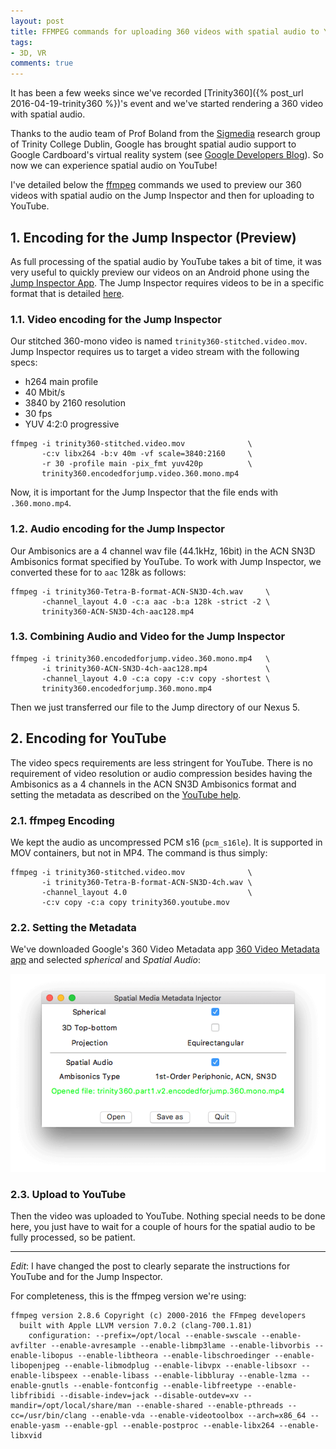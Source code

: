 ```yaml
---
layout: post
title: FFMPEG commands for uploading 360 videos with spatial audio to YouTube
tags:
- 3D, VR
comments: true
---
```


It has been a few weeks since we've recorded [Trinity360]({% post_url
2016-04-19-trinity360 %})'s event and we've started rendering a 360
video with spatial audio.

Thanks to the audio team of Prof Boland from the
[Sigmedia](http://sigmedia.tv) research group of Trinity College
Dublin, Google has brought spatial audio support to Google Cardboard's
virtual reality system (see [Google Developers
Blog](http://goo.gl/UMShaX)). So now we can experience spatial audio
on YouTube!

I've detailed below the [ffmpeg](https://ffmpeg.org/) commands we used
to preview our 360 videos with spatial audio on the Jump Inspector and
then for uploading to YouTube.

## 1. Encoding for the Jump Inspector (Preview)

As full processing of the spatial audio by YouTube takes a bit of
 time, it was very useful to quickly preview our videos on an Android
 phone using the [Jump Inspector
 App](https://support.google.com/jump/answer/6382788?hl=en). The Jump
 Inspector requires videos to be in a specific format that is detailed
 [here](https://support.google.com/jump/answer/6395819).

### 1.1. Video encoding for the Jump Inspector

Our stitched 360-mono video is named
`trinity360-stitched.video.mov`. Jump Inspector requires us to target
a video stream with the following specs:

* h264 main profile
* 40 Mbit/s
* 3840 by 2160 resolution
* 30 fps
* YUV 4:2:0 progressive

```
ffmpeg -i trinity360-stitched.video.mov              \
       -c:v libx264 -b:v 40m -vf scale=3840:2160     \
       -r 30 -profile main -pix_fmt yuv420p          \
       trinity360.encodedforjump.video.360.mono.mp4
```

Now, it is important for the Jump Inspector that the file ends with
`.360.mono.mp4`.


### 1.2. Audio encoding for the Jump Inspector

Our Ambisonics are a 4 channel wav file (44.1kHz, 16bit) in the ACN
SN3D Ambisonics format specified by YouTube. To work with Jump
Inspector, we converted these for to `aac` 128k as follows:

```
ffmpeg -i trinity360-Tetra-B-format-ACN-SN3D-4ch.wav     \
       -channel_layout 4.0 -c:a aac -b:a 128k -strict -2 \
       trinity360-ACN-SN3D-4ch-aac128.mp4
```

### 1.3. Combining Audio and Video for the Jump Inspector

```
ffmpeg -i trinity360.encodedforjump.video.360.mono.mp4   \
       -i trinity360-ACN-SN3D-4ch-aac128.mp4             \
       -channel_layout 4.0 -c:a copy -c:v copy -shortest \
       trinity360.encodedforjump.360.mono.mp4
```

Then we just transferred our file to the Jump directory of our Nexus 5.

## 2. Encoding for YouTube

The video specs requirements are less stringent for YouTube. There is
no requirement of video resolution or audio compression besides having
the Ambisonics as a 4 channels in the ACN SN3D Ambisonics format and
setting the metadata as described on the [YouTube
help]( https://support.google.com/youtube/answer/6395969).

### 2.1. ffmpeg Encoding

We kept the audio as uncompressed PCM s16 (`pcm_s16le`). It is
supported in MOV containers, but not in MP4. The command is thus
simply:

```
ffmpeg -i trinity360-stitched.video.mov              \
       -i trinity360-Tetra-B-format-ACN-SN3D-4ch.wav \
       -channel_layout 4.0                           \
       -c:v copy -c:a copy trinity360.youtube.mov
```

### 2.2. Setting the Metadata

We've downloaded Google's 360 Video Metadata app [360 Video Metadata
app](https://github.com/google/spatial-media/releases) and selected
*spherical* and *Spatial Audio*:

![My helpful screenshot](/images/spatial-media-metadata-injector.png)

### 2.3. Upload to YouTube

Then the video was uploaded to YouTube. Nothing special needs to be done here, you just have to wait for a couple of hours for the spatial audio to be fully processed, so be patient.

----

*Edit*: I have changed the post to clearly separate the instructions for YouTube and for the Jump Inspector.


For completeness, this is the ffmpeg version we're using:

```
ffmpeg version 2.8.6 Copyright (c) 2000-2016 the FFmpeg developers
  built with Apple LLVM version 7.0.2 (clang-700.1.81)
    configuration: --prefix=/opt/local --enable-swscale --enable-avfilter --enable-avresample --enable-libmp3lame --enable-libvorbis --enable-libopus --enable-libtheora --enable-libschroedinger --enable-libopenjpeg --enable-libmodplug --enable-libvpx --enable-libsoxr --enable-libspeex --enable-libass --enable-libbluray --enable-lzma --enable-gnutls --enable-fontconfig --enable-libfreetype --enable-libfribidi --disable-indev=jack --disable-outdev=xv --mandir=/opt/local/share/man --enable-shared --enable-pthreads --cc=/usr/bin/clang --enable-vda --enable-videotoolbox --arch=x86_64 --enable-yasm --enable-gpl --enable-postproc --enable-libx264 --enable-libxvid
```





